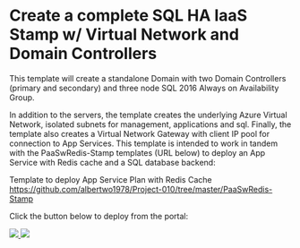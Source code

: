 # Create a complete SQL HA IaaS Stamp w/ Virtual Network and Domain Controllers
This template will create a standalone Domain with two Domain Controllers (primary and secondary) and three node SQL 2016 Always on Availability Group.

In addition to the servers, the template creates the underlying Azure Virtual Network, isolated subnets for management, applications and sql. Finally, the template also creates a Virtual Network Gateway with client IP pool for connection to App Services. This template is intended to work in tandem with the PaaSwRedis-Stamp templates (URL below) to deploy an App Service with Redis cache and a SQL database backend:

Template to deploy App Service Plan with Redis Cache 
https://github.com/albertwo1978/Project-010/tree/master/PaaSwRedis-Stamp

Click the button below to deploy from the portal:

<a href="https://portal.azure.com/#create/Microsoft.Template/uri/https%3A%2F%2Fraw.githubusercontent.com%2Falbertwo1978%2FProject-010%2Fmaster%2FIaaS-Stamp%2Fazuredeploy.json" target="_blank">
    <img src="http://azuredeploy.net/deploybutton.png"/>
</a>
<a href="http://armviz.io/#/?load=https%3A%2F%2Fraw.githubusercontent.com%2Falbertwo1978%2FProject-010%2Fmaster%2FIaaS-Stamp%2Fazuredeploy.json" target="_blank">
    <img src="http://armviz.io/visualizebutton.png"/>
</a>

